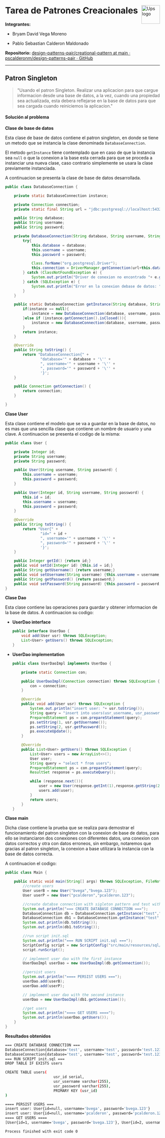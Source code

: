 # 

<a>
<img src="https://upload.wikimedia.org/wikipedia/commons/thumb/b/b0/Logo_Universidad_Polit%C3%A9cnica_Salesiana_del_Ecuador.png/800px-Logo_Universidad_Polit%C3%A9cnica_Salesiana_del_Ecuador.png" alt="Ups logo" title="Aimeos" align="right" height="60" />
</a>

# Tarea de Patrones Creacionales

**Integrantes:**

* Bryam David Vega Moreno

* Pablo Sebastian Calderon Maldonado

**Repositorio:** [design-patterns-pair/creational-pattern at main · pscalderonm/design-patterns-pair · GitHub](https://github.com/pscalderonm/design-patterns-pair/tree/main/creational-pattern)

-------------------

## Patron Singleton

> "Usando el patron Singleton. Realizar una aplicacion para que cargue informacion desde una base de datos, a la vez, cuando una propiedad sea actualizada, esta debera reflejarse en la base de datos para que sea cargada cuando reiniciemos la aplicacion."

#### Solución al problema

**Clase de base de datos**

Esta clase de base de datos contiene el patron singleton, en donde se tiene un metodo que se instancia la clase denominada `DatabaseConnection`.  

El metodo `getInstance` tiene contemplado que en caso de que la instancia sea `null` o que la conexion a la base esta cerrada para que se proceda a instanciar una nueva clase, caso contrario simplemente se usara la clase previamente instanciada.  

A continuacion se presenta la clase de base de datos desarrollada.

``` java
public class DatabaseConnection {

    private static DatabaseConnection instance;

    private Connection connection;
    private static final String url = "jdbc:postgresql://localhost:5432/";

    public String database;
    public String username;
    public String password;

    private DatabaseConnection(String database, String username, String password){
        try{
            this.database = database;
            this.username = username;
            this.password = password;

            Class.forName("org.postgresql.Driver");
            this.connection = DriverManager.getConnection(url+this.database,this.username,this.password);
        } catch (ClassNotFoundException e) {
            System.out.println("Driver de conexion no encontrado "+ e.getMessage());
        } catch (SQLException e) {
            System.out.println("Error en la conexion debase de datos: "+ e.getMessage());
        }
    }

    public static DatabaseConnection getInstance(String database, String username, String password) throws SQLException {
        if(instance == null){
            instance = new DatabaseConnection(database, username, password);
        }else if (instance.getConnection().isClosed()){
            instance = new DatabaseConnection(database, username, password);
        }
        return instance;
    }

    @Override
    public String toString() {
        return "DatabaseConnection{" +
                "database='" + database + '\'' +
                ", username='" + username + '\'' +
                ", password='" + password + '\'' +
                '}';
    }

    public Connection getConnection() {
        return connection;
    }

}
```

<div style="page-break-after: always"></div>

**Clase User**

Esta clase contiene el modelo que se va a guardar en la base de datos, no es mas que una sencilla clase que contiene un nombre de usuario y una clave. A continuacion se presenta el codigo de la misma:

``` java
public class User {

    private Integer id;
    private String username;
    private String password;

    public User(String username, String password) {
        this.username = username;
        this.password = password;
    }

    public User(Integer id, String username, String password) {
        this.id = id;
        this.username = username;
        this.password = password;
    }

    @Override
    public String toString() {
        return "User{" +
                "id=" + id +
                ", username='" + username + '\'' +
                ", password='" + password + '\'' +
                '}';
    }

    public Integer getId() {return id;}
    public void setId(Integer id) {this.id = id;}
    public String getUsername() {return username;}
    public void setUsername(String username) {this.username = username;}
    public String getPassword() {return password;}
    public void setPassword(String password) {this.password = password;}
}
```

<div style="page-break-after: always"></div>

**Clase Dao**

Esta clase contiene las operaciones para guardar y obtener informacion de la base de datos. A continuacion su codigo:

* **UserDao interface**
  
  ``` java
  public interface UserDao {
      void add(User usr) throws SQLException;
      List<User> getUsers() throws SQLException;
  }
  ```

* **UserDao implementation**
  
  ``` java
  public class UserDaoImpl implements UserDao {
  
      private static Connection con;
  
      public UserDaoImpl(Connection connection) throws SQLException {
          con = connection;
      }
  
      @Override
      public void add(User usr) throws SQLException {
          System.out.println("insert user: "+ usr.toString());
          String query = "insert into users(usr_username, usr_password) values (?, ?)";
          PreparedStatement ps = con.prepareStatement(query);
          ps.setString(1, usr.getUsername());
          ps.setString(2, usr.getPassword());
          ps.executeUpdate();
      }
  
      @Override
      public List<User> getUsers() throws SQLException {
          List<User> users = new ArrayList<>();
          User user;
          String query = "select * from users";
          PreparedStatement ps = con.prepareStatement(query);
          ResultSet response = ps.executeQuery();
  
          while (response.next()){
              user = new User(response.getInt(1),response.getString(2),response.getString(3));
              users.add(user);
          }
          return users;
      }
  }
  ```

<div style="page-break-after: always"></div>

**Clase main**

Dicha clase contiene la prueba que se realiza para demostrar el funcionamiento del patron singleton con la conexion de base de datos, para ello se instanciaron dos conexiones con diferentes datos, una conexion con datos correctos y otra con datos erroneos, sin embargo, notaremos que gracias al patron singleton, la conexion a base utilizara la instancia con la base de datos correcta. 

A continuacion el codigo:

``` java
public class Main {

    public static void main(String[] args) throws SQLException, FileNotFoundException {
        //create users
        User userB = new User("bvega","bvega.123");
        User userP = new User("pcalderon","pcalderon.123");

        //create databse connection with sigleton pattern and test with  two instance with different values
        System.out.println("=== CREATE DATABASE CONNECTION ===");
        DatabaseConnection db = DatabaseConnection.getInstance("test","test","test.123");
        DatabaseConnection db1 = DatabaseConnection.getInstance("test","bad","bad.123");
        System.out.println(db.toString());
        System.out.println(db1.toString());

        //run script init.sql
        System.out.println("=== RUN SCRIPT init.sql ===");
        ScriptConfig script = new ScriptConfig("src/main/resources/sql/init.sql",db);
        script.runScript();

        // implement user dao with the first instance
        UserDaoImpl userDao = new UserDaoImpl(db.getConnection());

        //persist users
        System.out.println("==== PERSIST USERS ===");
        userDao.add(userB);
        userDao.add(userP);

        // implement user dao with the second instance
        userDao = new UserDaoImpl(db1.getConnection());

        //get users
        System.out.println("==== GET USERS ====");
        System.out.println(userDao.getUsers());
    }
}
```

<div style="page-break-after: always"></div>

**Resultados obtenidos**

``` bash
=== CREATE DATABASE CONNECTION ===
DatabaseConnection{database='test', username='test', password='test.123'}
DatabaseConnection{database='test', username='test', password='test.123'}
=== RUN SCRIPT init.sql ===
DROP TABLE IF EXISTS users

CREATE TABLE users(
                      usr_id serial,
                      usr_username varchar(255),
                      usr_password varchar(255),
                      PRIMARY KEY (usr_id)
)

==== PERSIST USERS ===
insert user: User{id=null, username='bvega', password='bvega.123'}
insert user: User{id=null, username='pcalderon', password='pcalderon.123'}
==== GET USERS ====
[User{id=1, username='bvega', password='bvega.123'}, User{id=2, username='pcalderon', password='pcalderon.123'}]

Process finished with exit code 0

```


